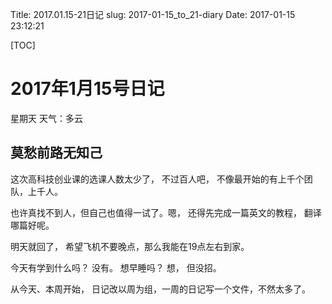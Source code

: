 Title: 2017.01.15-21日记
slug: 2017-01-15_to_21-diary
Date: 2017-01-15 23:12:21   

[TOC]

# 2017年1月15号日记

星期天 天气：多云 

## 莫愁前路无知己

这次高科技创业课的选课人数太少了， 不过百人吧， 不像最开始的有上千个团队，上千人。

也许真找不到人，但自己也值得一试了。嗯， 还得先完成一篇英文的教程， 翻译哪篇好呢。

明天就回了， 希望飞机不要晚点，那么我能在19点左右到家。

今天有学到什么吗？ 没有。 想早睡吗？ 想， 但没招。

从今天、本周开始， 日记改以周为组，一周的日记写一个文件，不然太多了。
